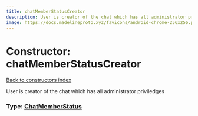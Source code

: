 ```yaml
---
title: chatMemberStatusCreator
description: User is creator of the chat which has all administrator priviledges
image: https://docs.madelineproto.xyz/favicons/android-chrome-256x256.png
---
```

# Constructor: chatMemberStatusCreator  
[Back to constructors index](index.md)



User is creator of the chat which has all administrator priviledges




### Type: [ChatMemberStatus](../types/ChatMemberStatus.md)


